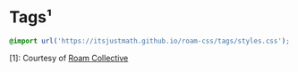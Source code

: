 # Tags¹

```css
@import url('https://itsjustmath.github.io/roam-css/tags/styles.css');
```

[1]: Courtesy of [Roam Collective](https://roamresearch.com/#/app/The-Roaman-Agora/page/BqYgdrL54)
